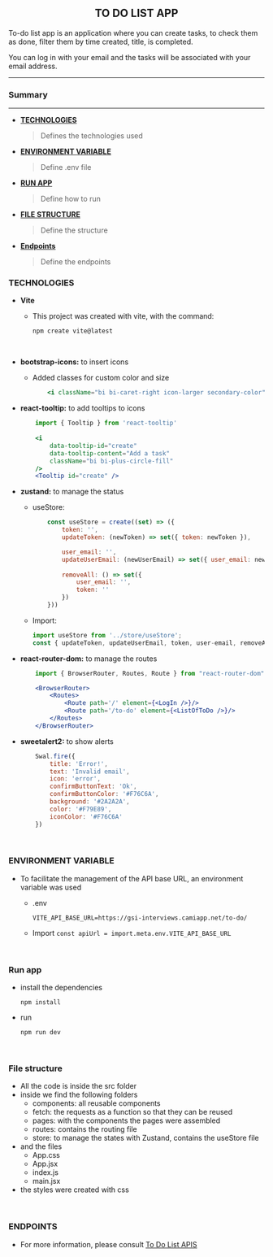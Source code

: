 ## <center>TO DO LIST APP</center>

To-do list app is an application where you can create tasks, to check them as done, filter them by time created, title, is completed.

You can log in with your email and the tasks will be associated with your email address. 

--- 
### Summary
---

* [**TECHNOLOGIES**](#technologies) 
    > Defines the technologies used

* [**ENVIRONMENT VARIABLE**](#environment-variable)
    > Define .env file

* [**RUN APP**](#run-app)
    > Define how to run

* [**FILE STRUCTURE**](#file-structure)
    > Define the structure

* [**Endpoints**](#endpoints)
    > Define the endpoints


<a id="technologies"></a> 

### **TECHNOLOGIES**

* **Vite**

    * This project was created with vite, with the command:

        `npm create vite@latest`
        
<br>

* **bootstrap-icons:** to insert icons
    * Added classes for custom color and size
        ```jsx
            <i className="bi bi-caret-right icon-larger secondary-color" />

* **react-tooltip:** to add tooltips to icons

    ```jsx
        import { Tooltip } from 'react-tooltip'
        
        <i 
            data-tooltip-id="create"
            data-tooltip-content="Add a task"
            className="bi bi-plus-circle-fill" 
        />
        <Tooltip id="create" />

* **zustand:** to manage the status
    * useStore:

        ```js
            const useStore = create((set) => ({
                token: '',
                updateToken: (newToken) => set({ token: newToken }),

                user_email: '',
                updateUserEmail: (newUserEmail) => set({ user_email: newUserEmail }),
                
                removeAll: () => set({ 
                    user_email: '',
                    token: ''
                })
            }))
    
    * Import:

        ```js
        import useStore from '../store/useStore';
        const { updateToken, updateUserEmail, token, user-email, removeAll } = useStore()

* **react-router-dom:** to manage the routes

    ```jsx
        import { BrowserRouter, Routes, Route } from "react-router-dom";

        <BrowserRouter>
            <Routes>
                <Route path='/' element={<LogIn />}/>
                <Route path='/to-do' element={<ListOfToDo />}/>
            </Routes>
        </BrowserRouter>

* **sweetalert2:** to show alerts

    ```js
        Swal.fire({
            title: 'Error!',
            text: 'Invalid email',
            icon: 'error',
            confirmButtonText: 'Ok',
            confirmButtonColor: '#F76C6A',
            background: '#2A2A2A',
            color: '#F79E89',
            iconColor: '#F76C6A'
        })

<br>

<a id="environment-variable"></a>
### **ENVIRONMENT VARIABLE**

* To facilitate the management of the API base URL, an environment variable was used

    * .env

        `VITE_API_BASE_URL=https://gsi-interviews.camiapp.net/to-do/`

    * Import
        `const apiUrl = import.meta.env.VITE_API_BASE_URL`

<br>

<a id="Run app"></a>
### Run app

* install the dependencies

    `npm install`

* run

    `npm run dev`

<br>

<a id="file-structure"></a>
### File structure

* All the code is inside the src folder
* inside we find the following folders
    * components: all reusable components
    * fetch: the requests as a function so that they can be reused
    * pages: with the components the pages were assembled
    * routes: contains the routing file
    * store: to manage the states with Zustand, contains the useStore file
* and the files
    * App.css
    * App.jsx
    * index.js
    * main.jsx
* the styles were created with css

<br>

<a id="endpoints"></a>
### **ENDPOINTS**

* For more information, please consult [To Do List APIS](https://github.com/Orozco23/to-do-list/blob/develop/enterview-gsi-endpoints.md)

